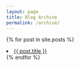 ```yaml
---
layout: page
title: Blog Archive
permalink: /archive/
---
```


{% for post in site.posts %}
  <li>
    <a href="{{ post.url }}">{{ post.title }}</a>
  </li>
{% endfor %}